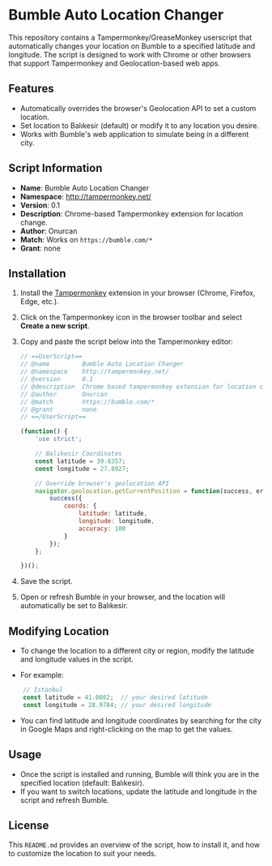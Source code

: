 # Bumble Auto Location Changer

This repository contains a Tampermonkey/GreaseMonkey userscript that automatically changes your location on Bumble to a specified latitude and longitude. The script is designed to work with Chrome or other browsers that support Tampermonkey and Geolocation-based web apps.

## Features

- Automatically overrides the browser's Geolocation API to set a custom location.
- Set location to Balıkesir (default) or modify it to any location you desire.
- Works with Bumble's web application to simulate being in a different city.

## Script Information

- **Name**: Bumble Auto Location Changer
- **Namespace**: http://tampermonkey.net/
- **Version**: 0.1
- **Description**: Chrome-based Tampermonkey extension for location change.
- **Author**: Onurcan
- **Match**: Works on `https://bumble.com/*`
- **Grant**: none

## Installation

1. Install the [Tampermonkey](https://www.tampermonkey.net/) extension in your browser (Chrome, Firefox, Edge, etc.).
2. Click on the Tampermonkey icon in the browser toolbar and select **Create a new script**.
3. Copy and paste the script below into the Tampermonkey editor:

   ```javascript
   // ==UserScript==
   // @name         Bumble Auto Location Changer
   // @namespace    http://tampermonkey.net/
   // @version      0.1
   // @description  Chrome based tampermonkey extension for location change.
   // @author       Onurcan
   // @match        https://bumble.com/*
   // @grant        none
   // ==/UserScript==

   (function() {
       'use strict';

       // Balıkesir Coordinates
       const latitude = 39.6357;
       const longitude = 27.8927;

       // Override browser's geolocation API
       navigator.geolocation.getCurrentPosition = function(success, error) {
           success({
               coords: {
                   latitude: latitude,
                   longitude: longitude,
                   accuracy: 100
               }
           });
       };

   })();
   ```

4. Save the script.
5. Open or refresh Bumble in your browser, and the location will automatically be set to Balıkesir.

## Modifying Location
- To change the location to a different city or region, modify the latitude and longitude values in the script. 

- For example:

```javascript
    // Istanbul
    const latitude = 41.0082;  // your desired latitude
    const longitude = 28.9784; // your desired longitude
```

- You can find latitude and longitude coordinates by searching for the city in Google Maps and right-clicking on the map to get the values.

## Usage
- Once the script is installed and running, Bumble will think you are in the specified location (default: Balıkesir).
- If you want to switch locations, update the latitude and longitude in the script and refresh Bumble.

## License
This `README.md` provides an overview of the script, how to install it, and how to customize the location to suit your needs.

